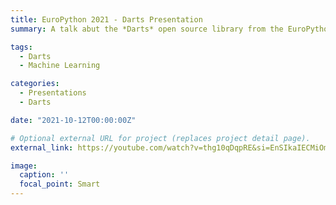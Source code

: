 ```yaml
---
title: EuroPython 2021 - Darts Presentation
summary: A talk abut the *Darts* open source library from the EuroPython Global 2021 conference by Gael Grosch and Francesco Lässig.

tags:
  - Darts
  - Machine Learning

categories:
  - Presentations
  - Darts

date: "2021-10-12T00:00:00Z"

# Optional external URL for project (replaces project detail page).
external_link: https://youtube.com/watch?v=thg10qDqpRE&si=EnSIkaIECMiOmarE

image:
  caption: ''
  focal_point: Smart
---
```

